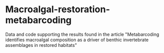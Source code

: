 # Macroalgal-restoration-metabarcoding
Data and code supporting the results found in the article "Metabarcoding identifies macroalgal composition as a driver of benthic invertebrate assemblages in restored habitats"
